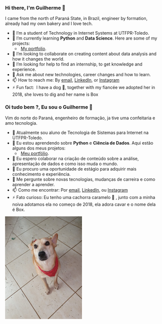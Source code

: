 ### Hi there, I'm Guilherme 👋

I came from the north of Paraná State, in Brazil, engineer by formation, already had my own bakery and I love tech.

- 🔭 I’m a student of Technology in Internet Systems at UTFPR-Toledo.
- 🌱 I’m currently learning **Python** and **Data Science**. Here are some of my projects:
  -  [My portfolio](https://guilhermag.github.io/portfolio/).
- 👯 I’m looking to collaborate on creating content about data analysis and how it changes the world.
- 🤔 I’m looking for help to find an internship, to get knowledge and experience.
- 💬 Ask me about new technologies, career changes and how to learn.
- 📫 How to reach me: By [email](guilhermag@gmail.com), [LinkedIn](https://www.linkedin.com/in/guilherme-gabriel-22961610a/), or [Instagram](https://www.instagram.com/guilherme.ag.93/)
- ⚡ Fun fact:  I have a dog 🐶, together with my fiancée we adopted her in 2018, she loves to dig and her name is Box

### Oi tudo bem ?, Eu sou o Guilherme 👋

Vim do norte do Paraná, engenheiro de formação, ja tive uma confeitaria e amo tecnologia.

- 🔭 Atualmente sou aluno de Tecnologia de Sistemas para Internet na UTFPR-Toledo.
- 🌱 Eu estou aprendendo sobre **Python** e **Ciência de Dados**. Aqui estão alguns dos meus projetos:
  -  [Meu portfólio](https://guilhermag.github.io/portfolio/).
- 👯 Eu espero colaborar na criação de conteúdo sobre a análise, apresentação de dados e como isso muda o mundo.
- 🤔 Eu procuro uma oportunidade de estágio para adquirir mais conhecimento e experiência.
- 💬 Me pergunte sobre novas tecnologias, mudanças de carreira e como aprender a aprender.
- 📫 Como me encontrar: Por [email](guilhermag@gmail.com), [LinkedIn](https://www.linkedin.com/in/guilherme-gabriel-22961610a/), ou [Instagram](https://www.instagram.com/guilherme.ag.93/)
- ⚡ Fato curioso: Eu tenho uma cachorra caramelo  🐶 , junto com a minha noiva adotamos ela no começo de 2018, ela adora cavar e o nome dela é Box.
<img src="box.jpg"  width=50% height=50% >
